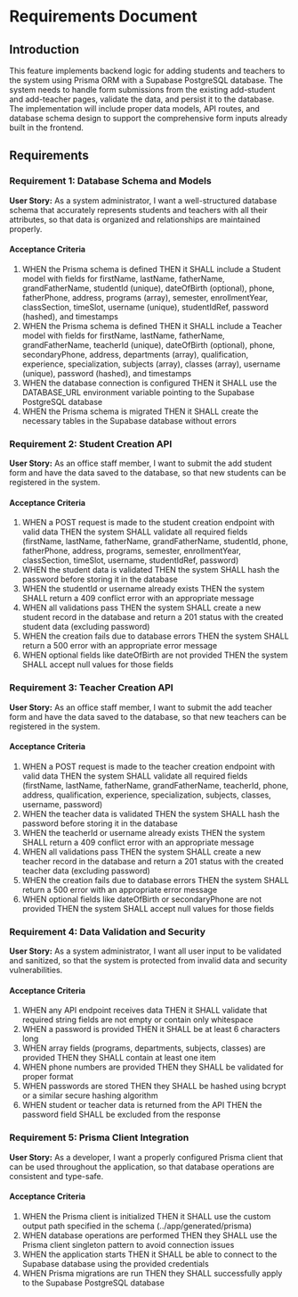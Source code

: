 # Requirements Document

## Introduction

This feature implements backend logic for adding students and teachers to the system using Prisma ORM with a Supabase PostgreSQL database. The system needs to handle form submissions from the existing add-student and add-teacher pages, validate the data, and persist it to the database. The implementation will include proper data models, API routes, and database schema design to support the comprehensive form inputs already built in the frontend.

## Requirements

### Requirement 1: Database Schema and Models

**User Story:** As a system administrator, I want a well-structured database schema that accurately represents students and teachers with all their attributes, so that data is organized and relationships are maintained properly.

#### Acceptance Criteria

1. WHEN the Prisma schema is defined THEN it SHALL include a Student model with fields for firstName, lastName, fatherName, grandFatherName, studentId (unique), dateOfBirth (optional), phone, fatherPhone, address, programs (array), semester, enrollmentYear, classSection, timeSlot, username (unique), studentIdRef, password (hashed), and timestamps
2. WHEN the Prisma schema is defined THEN it SHALL include a Teacher model with fields for firstName, lastName, fatherName, grandFatherName, teacherId (unique), dateOfBirth (optional), phone, secondaryPhone, address, departments (array), qualification, experience, specialization, subjects (array), classes (array), username (unique), password (hashed), and timestamps
3. WHEN the database connection is configured THEN it SHALL use the DATABASE_URL environment variable pointing to the Supabase PostgreSQL database
4. WHEN the Prisma schema is migrated THEN it SHALL create the necessary tables in the Supabase database without errors

### Requirement 2: Student Creation API

**User Story:** As an office staff member, I want to submit the add student form and have the data saved to the database, so that new students can be registered in the system.

#### Acceptance Criteria

1. WHEN a POST request is made to the student creation endpoint with valid data THEN the system SHALL validate all required fields (firstName, lastName, fatherName, grandFatherName, studentId, phone, fatherPhone, address, programs, semester, enrollmentYear, classSection, timeSlot, username, studentIdRef, password)
2. WHEN the student data is validated THEN the system SHALL hash the password before storing it in the database
3. WHEN the studentId or username already exists THEN the system SHALL return a 409 conflict error with an appropriate message
4. WHEN all validations pass THEN the system SHALL create a new student record in the database and return a 201 status with the created student data (excluding password)
5. WHEN the creation fails due to database errors THEN the system SHALL return a 500 error with an appropriate error message
6. WHEN optional fields like dateOfBirth are not provided THEN the system SHALL accept null values for those fields

### Requirement 3: Teacher Creation API

**User Story:** As an office staff member, I want to submit the add teacher form and have the data saved to the database, so that new teachers can be registered in the system.

#### Acceptance Criteria

1. WHEN a POST request is made to the teacher creation endpoint with valid data THEN the system SHALL validate all required fields (firstName, lastName, fatherName, grandFatherName, teacherId, phone, address, qualification, experience, specialization, subjects, classes, username, password)
2. WHEN the teacher data is validated THEN the system SHALL hash the password before storing it in the database
3. WHEN the teacherId or username already exists THEN the system SHALL return a 409 conflict error with an appropriate message
4. WHEN all validations pass THEN the system SHALL create a new teacher record in the database and return a 201 status with the created teacher data (excluding password)
5. WHEN the creation fails due to database errors THEN the system SHALL return a 500 error with an appropriate error message
6. WHEN optional fields like dateOfBirth or secondaryPhone are not provided THEN the system SHALL accept null values for those fields

### Requirement 4: Data Validation and Security

**User Story:** As a system administrator, I want all user input to be validated and sanitized, so that the system is protected from invalid data and security vulnerabilities.

#### Acceptance Criteria

1. WHEN any API endpoint receives data THEN it SHALL validate that required string fields are not empty or contain only whitespace
2. WHEN a password is provided THEN it SHALL be at least 6 characters long
3. WHEN array fields (programs, departments, subjects, classes) are provided THEN they SHALL contain at least one item
4. WHEN phone numbers are provided THEN they SHALL be validated for proper format
5. WHEN passwords are stored THEN they SHALL be hashed using bcrypt or a similar secure hashing algorithm
6. WHEN student or teacher data is returned from the API THEN the password field SHALL be excluded from the response

### Requirement 5: Prisma Client Integration

**User Story:** As a developer, I want a properly configured Prisma client that can be used throughout the application, so that database operations are consistent and type-safe.

#### Acceptance Criteria

1. WHEN the Prisma client is initialized THEN it SHALL use the custom output path specified in the schema (../app/generated/prisma)
2. WHEN database operations are performed THEN they SHALL use the Prisma client singleton pattern to avoid connection issues
3. WHEN the application starts THEN it SHALL be able to connect to the Supabase database using the provided credentials
4. WHEN Prisma migrations are run THEN they SHALL successfully apply to the Supabase PostgreSQL database
